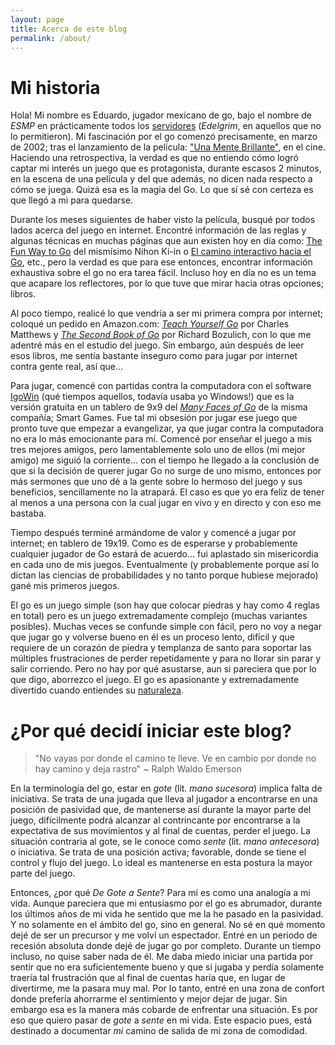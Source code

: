 ```yaml
---
layout: page
title: Acerca de este blog
permalink: /about/
---
```


# Mi historia

Hola! Mi nombre es Eduardo, jugador mexicano de go, bajo el nombre de *ESMP* en prácticamente todos los [servidores](https://senseis.xmp.net/?GoServers) (*Edelgrim*, en aquellos que no lo permitieron). Mi fascinación por el go comenzó precisamente, en marzo de 2002; tras el lanzamiento de la película: ["Una Mente Brillante"](http://www.imdb.com/title/tt0268978/), en el cine. Haciendo una retrospectiva, la verdad es que no entiendo cómo logró captar mi interés un juego que es protagonista, durante escasos 2 minutos, en la escena de una película y del que además, no dicen nada respecto a cómo se juega. Quizá esa es la magia del Go. Lo que sí sé con certeza es que llegó a mi para quedarse.

Durante los meses siguientes de haber visto la película, busqué por todos lados acerca del juego en internet. Encontré información de las reglas y algunas técnicas en muchas páginas que aun existen hoy en día como: [The Fun Way to Go](http://www.nihonkiin.or.jp/lesson/index2-e.htm) del mismísimo Nihon Ki-in o [El camino interactivo hacia el Go](http://www.thinkchile.com/playgo/), etc., pero la verdad es que para ese entonces, encontrar información exhaustiva sobre el go no era tarea fácil. Incluso hoy en día no es un tema que acapare los reflectores, por lo que tuve que mirar hacia otras opciones; libros.

Al poco tiempo, realicé lo que vendría a ser mi primera compra por internet; coloqué un pedido en Amazon.com: *[Teach Yourself Go](http://www.amazon.com/Teach-Yourself-Go-Charles-Matthews/dp/0071429778/)* por Charles Matthews y *[The Second Book of Go](http://www.amazon.com/Second-Book-Beginner-Elementary-Books/dp/4906574319/)* por Richard Bozulich, con lo que me adentré más en el estudio del juego. Sin embargo, aún después de leer esos libros, me sentía bastante inseguro como para jugar por internet contra gente real, así que…

Para jugar, comencé con partidas contra la computadora con el software [IgoWin](http://www.smart-games.com/igowin.html) (qué tiempos aquellos, todavía usaba yo Windows!) que es la versión gratuita en un tablero de 9x9 del *[Many Faces of Go](http://www.smart-games.com/manyfaces.html)* de la misma compañía; Smart Games. Fue tal mi obsesión por jugar ese juego que pronto tuve que empezar a evangelizar, ya que jugar contra la computadora no era lo más emocionante para mí. Comencé por enseñar el juego a mis tres mejores amigos, pero lamentablemente solo uno de ellos (mi mejor amigo) me siguió la corriente… con el tiempo he llegado a la conclusión de que si la decisión de querer jugar Go no surge de uno mismo, entonces por más sermones que uno dé a la gente sobre lo hermoso del juego y sus beneficios, sencillamente no la atrapará. El caso es que yo era feliz de tener al menos a una persona con la cual jugar en vivo y en directo y con eso me bastaba.

Tiempo después terminé armándome de valor y comencé a jugar por internet; en tablero de 19x19. Como es de esperarse y probablemente cualquier jugador de Go estará de acuerdo… fui aplastado sin misericordia en cada uno de mis juegos. Eventualmente (y probablemente porque así lo dictan las ciencias de probabilidades y no tanto porque hubiese mejorado) gané mis primeros juegos.

El go es un juego simple (son hay que colocar piedras y hay como 4 reglas en total) pero es un juego extremadamente complejo (muchas variantes posibles). Muchas veces se confunde simple con fácil, pero no voy a negar que jugar go y volverse bueno en él es un proceso lento, difícil y que requiere de un corazón de piedra y templanza de santo para soportar las múltiples frustraciones de perder repetidamente y para no llorar sin parar y salir corriendo. Pero no hay por qué asustarse, aun
si pareciera que por lo que digo, aborrezco el juego. El go es apasionante y extremadamente divertido cuando entiendes su [naturaleza](http://www.tricycle.com/feature/the-game-go).

# ¿Por qué decidí iniciar este blog?

> "No vayas por donde el camino te lleve. Ve en cambio por donde no hay camino y deja rastro" ~ Ralph Waldo Emerson

En la terminología del go, estar en *gote* (lit. *mano sucesora*) implica falta de iniciativa. Se trata de una jugada que lleva al jugador a encontrarse en una posición de pasividad que, de mantenerse así durante la mayor parte del juego, difícilmente podrá alcanzar al contrincante por encontrarse a la expectativa de sus movimientos y al final de cuentas, perder el juego. La situación contraria al gote, se le conoce como *sente* (lit. *mano antecesora*) o iniciativa. Se trata de una posición activa; favorable, donde se tiene el control y flujo del juego. Lo ideal es mantenerse en esta postura la mayor parte del juego.

Entonces, ¿por qué *De Gote a Sente*? Para mí es como una analogía a mi vida. Aunque pareciera que mi entusiasmo por el go es abrumador, durante los últimos años de mi vida he sentido que me la he pasado en la pasividad. Y no solamente en el ámbito del go, sino en general. No sé en qué momento dejé de ser un precursor y me volví un espectador. Entré en un periodo de recesión absoluta donde dejé de jugar go por completo. Durante un tiempo incluso, no quise saber nada de él. Me daba miedo iniciar una partida por sentir que no era suficientemente bueno y que si jugaba y perdía solamente traería tal frustración que al final de cuentas haría que, en lugar de divertirme, me la pasara muy mal. Por lo tanto, entré en una zona de confort donde prefería ahorrarme el sentimiento y mejor dejar de jugar. Sin embargo esa es la manera más cobarde de enfrentar una situación. Es por eso que quiero pasar de *gote* a *sente* en mi vida. Este espacio pues, está destinado a documentar *mi* camino de salida de mi zona de comodidad.